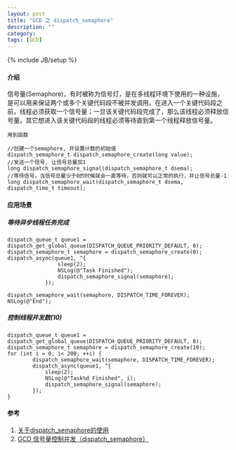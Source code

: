 ```yaml
---
layout: post
title: "GCD 之 dispatch_semaphore"
description: ""
category: 
tags: [GCD]
---
```

{% include JB/setup %}

#### 介绍

信号量(Semaphore)，有时被称为信号灯，是在多线程环境下使用的一种设施，是可以用来保证两个或多个关键代码段不被并发调用。在进入一个关键代码段之前，线程必须获取一个信号量；一旦该关键代码段完成了，那么该线程必须释放信号量。其它想进入该关键代码段的线程必须等待直到第一个线程释放信号量。
	
	用到函数
	
	//创建一个semaphore, 并设置计数的初始值
	dispatch_semaphore_t dispatch_semaphore_create(long value);
	//发送一个信号, 让信号总量加1
	long dispatch_semaphore_signal(dispatch_semaphore_t dsema);
	//等待信号，当信号总量少于0的时候就会一直等待，否则就可以正常的执行，并让信号总量-1
	long dispatch_semaphore_wait(dispatch_semaphore_t dsema, dispatch_time_t timeout);
	
	
#### 应用场景

##### 等待异步线程任务完成
	
	dispatch_queue_t queue1 = dispatch_get_global_queue(DISPATCH_QUEUE_PRIORITY_DEFAULT, 0);
	dispatch_semaphore_t semaphore = dispatch_semaphore_create(0);
	dispatch_async(queue1, ^{
	                sleep(2);
					NSLog(@"Task Finished");
	                dispatch_semaphore_signal(semaphore);
	            });
				
	dispatch_semaphore_wait(semaphore, DISPATCH_TIME_FOREVER);
	NSLog(@"End");		
	
##### 控制线程并发数(10)

	dispatch_queue_t queue1 = dispatch_get_global_queue(DISPATCH_QUEUE_PRIORITY_DEFAULT, 0);
	dispatch_semaphore_t semaphore = dispatch_semaphore_create(10);
	for (int i = 0; i< 200; ++i) {
            dispatch_semaphore_wait(semaphore, DISPATCH_TIME_FOREVER);
            dispatch_async(queue1, ^{
                sleep(2);
				NSLog(@"Task%d Finished", i);
                dispatch_semaphore_signal(semaphore);
            });
	}
	
	
#### 参考

1. [关于dispatch_semaphore的使用](http://www.cnblogs.com/snailHL/p/3906112.html)
2. [GCD 信号量控制并发（dispatch_semaphore）](http://blog.csdn.net/fhbystudy/article/details/25918451)
